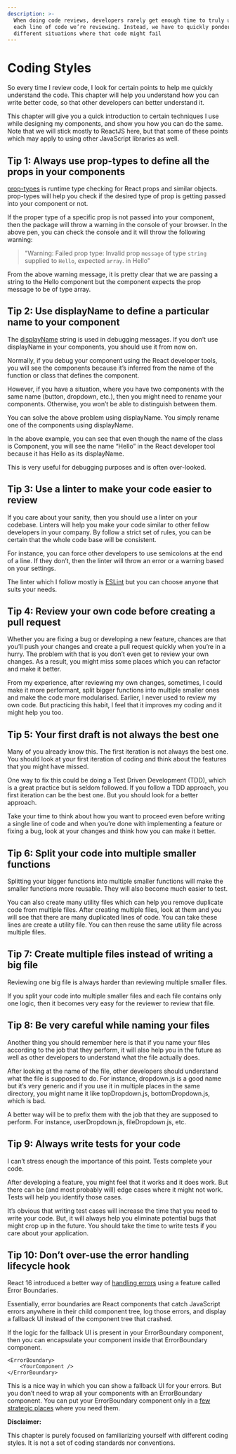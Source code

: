 ```yaml
---
description: >-
  When doing code reviews, developers rarely get enough time to truly understand
  each line of code we’re reviewing. Instead, we have to quickly ponder the
  different situations where that code might fail
---
```


# Coding Styles

So every time I review code, I look for certain points to help me quickly understand the code. This chapter will help you understand how you can write better code, so that other developers can better understand it.

This chapter will give you a quick introduction to certain techniques I use while designing my components, and show you how you can do the same. Note that we will stick mostly to ReactJS here, but that some of these points which may apply to using other JavaScript libraries as well.

## Tip 1: Always use prop-types to define all the props in your components

[prop-types](https://github.com/facebook/prop-types) is runtime type checking for React props and similar objects. prop-types will help you check if the desired type of prop is getting passed into your component or not.

If the proper type of a specific prop is not passed into your component, then the package will throw a warning in the console of your browser. In the above pen, you can check the console and it will throw the following warning:

> "Warning: Failed prop type: Invalid prop `message` of type `string` supplied to `Hello`, expected `array`. in Hello"

From the above warning message, it is pretty clear that we are passing a string to the Hello component but the component expects the prop message to be of type array.

## Tip 2: Use displayName to define a particular name to your component

The [displayName](https://reactjs.org/docs/react-component.html#displayname) string is used in debugging messages. If you don’t use displayName in your components, you should use it from now on.

Normally, if you debug your component using the React developer tools, you will see the components because it’s inferred from the name of the function or class that defines the component.

However, if you have a situation, where you have two components with the same name \(button, dropdown, etc.\), then you might need to rename your components. Otherwise, you won’t be able to distinguish between them.

You can solve the above problem using displayName. You simply rename one of the components using displayName.

In the above example, you can see that even though the name of the class is Component, you will see the name “Hello” in the React developer tool because it has Hello as its displayName.

This is very useful for debugging purposes and is often over-looked.

## Tip 3: Use a linter to make your code easier to review

If you care about your sanity, then you should use a linter on your codebase. Linters will help you make your code similar to other fellow developers in your company. By follow a strict set of rules, you can be certain that the whole code base will be consistent.

For instance, you can force other developers to use semicolons at the end of a line. If they don’t, then the linter will throw an error or a warning based on your settings.

The linter which I follow mostly is [ESLint](https://eslint.org/) but you can choose anyone that suits your needs.

## Tip 4: Review your own code before creating a pull request

Whether you are fixing a bug or developing a new feature, chances are that you’ll push your changes and create a pull request quickly when you’re in a hurry. The problem with that is you don’t even get to review your own changes. As a result, you might miss some places which you can refactor and make it better.

From my experience, after reviewing my own changes, sometimes, I could make it more performant, split bigger functions into multiple smaller ones and make the code more modularised. Earlier, I never used to review my own code. But practicing this habit, I feel that it improves my coding and it might help you too.

## Tip 5: Your first draft is not always the best one

Many of you already know this. The first iteration is not always the best one. You should look at your first iteration of coding and think about the features that you might have missed.

One way to fix this could be doing a Test Driven Development \(TDD\), which is a great practice but is seldom followed. If you follow a TDD approach, you first iteration can be the best one. But you should look for a better approach.

Take your time to think about how you want to proceed even before writing a single line of code and when you’re done with implementing a feature or fixing a bug, look at your changes and think how you can make it better.

## Tip 6: Split your code into multiple smaller functions

Splitting your bigger functions into multiple smaller functions will make the smaller functions more reusable. They will also become much easier to test.

You can also create many utility files which can help you remove duplicate code from multiple files. After creating multiple files, look at them and you will see that there are many duplicated lines of code. You can take these lines are create a utility file. You can then reuse the same utility file across multiple files.

## Tip 7: Create multiple files instead of writing a big file

Reviewing one big file is always harder than reviewing multiple smaller files.

If you split your code into multiple smaller files and each file contains only one logic, then it becomes very easy for the reviewer to review that file.

## Tip 8: Be very careful while naming your files

Another thing you should remember here is that if you name your files according to the job that they perform, it will also help you in the future as well as other developers to understand what the file actually does.

After looking at the name of the file, other developers should understand what the file is supposed to do. For instance, dropdown.js is a good name but it’s very generic and if you use it in multiple places in the same directory, you might name it like topDropdown.js, bottomDropdown.js, which is bad.

A better way will be to prefix them with the job that they are supposed to perform. For instance, userDropdown.js, fileDropdown.js, etc.

## Tip 9: Always write tests for your code

I can’t stress enough the importance of this point. Tests complete your code.

After developing a feature, you might feel that it works and it does work. But there can be \(and most probably will\) edge cases where it might not work. Tests will help you identify those cases.

It’s obvious that writing test cases will increase the time that you need to write your code. But, it will always help you eliminate potential bugs that might crop up in the future. You should take the time to write tests if you care about your application.

## Tip 10: Don’t over-use the error handling lifecycle hook

React 16 introduced a better way of [handling errors](https://reactjs.org/blog/2017/07/26/error-handling-in-react-16.html) using a feature called Error Boundaries.

Essentially, error boundaries are React components that catch JavaScript errors anywhere in their child component tree, log those errors, and display a fallback UI instead of the component tree that crashed.

If the logic for the fallback UI is present in your ErrorBoundary component, then you can encapsulate your component inside that ErrorBoundary component.

```text
<ErrorBoundary>  
    <YourComponent />
</ErrorBoundary>
```

This is a nice way in which you can show a fallback UI for your errors. But you don’t need to wrap all your components with an ErrorBoundary component. You can put your ErrorBoundary component only in a [few strategic places](https://reactjs.org/blog/2017/07/26/error-handling-in-react-16.html#where-to-place-error-boundaries) where you need them.

**Disclaimer:**

This chapter is purely focused on familiarizing yourself with different coding styles. It is not a set of coding standards nor conventions.

